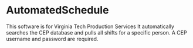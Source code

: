 # AutomatedSchedule
This software is for Virginia Tech Production Services
It automatically searches the CEP database and pulls all shifts for a specific person.
  A CEP username and password are required.
